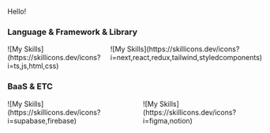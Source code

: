 Hello!

### Language & Framework & Library
<div style="display: flex; gap: 20px;">
  <div>
    ![My Skills](https://skillicons.dev/icons?i=ts,js,html,css)
  </div>
  <div>
    ![My Skills](https://skillicons.dev/icons?i=next,react,redux,tailwind,styledcomponents)
  </div>
</div>

### BaaS & ETC
<div style="display: flex; gap: 20px;">
  <div>
    ![My Skills](https://skillicons.dev/icons?i=supabase,firebase)
  </div>
  <div>
    ![My Skills](https://skillicons.dev/icons?i=figma,notion)
  </div>
</div>
